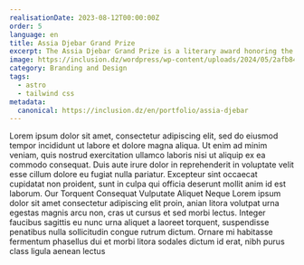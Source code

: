 ```yaml
---
realisationDate: 2023-08-12T00:00:00Z
order: 5
language: en
title: Assia Djebar Grand Prize
excerpt: The Assia Djebar Grand Prize is a literary award honoring the renowned Algerian writer Assia Djebar. This prize recognizes literary works, particularly novels, essays, or poetry collections, that contribute to promoting culture and diversity in the Francophone world.
image: https://inclusion.dz/wordpress/wp-content/uploads/2024/05/2afb8483870f6dba492e816708b10a92.png
category: Branding and Design
tags:
  - astro
  - tailwind css
metadata:
  canonical: https://inclusion.dz/en/portfolio/assia-djebar
---
```

Lorem ipsum dolor sit amet, consectetur adipiscing elit, sed do eiusmod tempor incididunt ut labore et dolore magna aliqua. Ut enim ad minim veniam, quis nostrud exercitation ullamco laboris nisi ut aliquip ex ea commodo consequat. Duis aute irure dolor in reprehenderit in voluptate velit esse cillum dolore eu fugiat nulla pariatur. Excepteur sint occaecat cupidatat non proident, sunt in culpa qui officia deserunt mollit anim id est laborum.
Our Torquent Consequat Vulputate Aliquet Neque
Lorem ipsum dolor sit amet consectetur adipiscing elit proin, anian litora volutpat urna egestas magnis arcu non, cras ut cursus et sed morbi lectus. Integer faucibus sagittis eu nunc urna aliquet a laoreet torquent, suspendisse penatibus nulla sollicitudin congue rutrum dictum. Ornare mi habitasse fermentum phasellus dui et morbi litora sodales dictum id erat, nibh purus class ligula aenean lectus